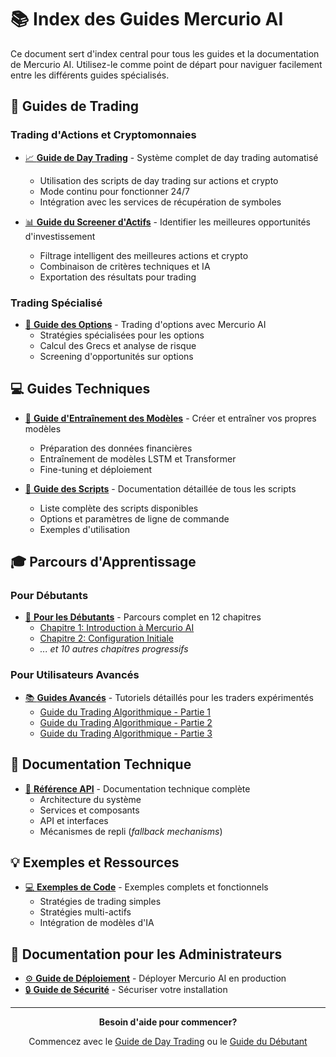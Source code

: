 # 📚 Index des Guides Mercurio AI

Ce document sert d'index central pour tous les guides et la documentation de Mercurio AI. Utilisez-le comme point de départ pour naviguer facilement entre les différents guides spécialisés.

## 🚀 Guides de Trading

### Trading d'Actions et Cryptomonnaies

- [📈 **Guide de Day Trading**](./day_trading_guide.md) - Système complet de day trading automatisé
  - Utilisation des scripts de day trading sur actions et crypto
  - Mode continu pour fonctionner 24/7
  - Intégration avec les services de récupération de symboles

- [📊 **Guide du Screener d'Actifs**](./ASSET_SCREENER_GUIDE.md) - Identifier les meilleures opportunités d'investissement
  - Filtrage intelligent des meilleures actions et crypto
  - Combinaison de critères techniques et IA
  - Exportation des résultats pour trading

### Trading Spécialisé

- [🔄 **Guide des Options**](./options_trading.md) - Trading d'options avec Mercurio AI
  - Stratégies spécialisées pour les options
  - Calcul des Grecs et analyse de risque
  - Screening d'opportunités sur options

## 💻 Guides Techniques

- [🧠 **Guide d'Entraînement des Modèles**](./model_training_guide.md) - Créer et entraîner vos propres modèles
  - Préparation des données financières
  - Entraînement de modèles LSTM et Transformer
  - Fine-tuning et déploiement

- [📜 **Guide des Scripts**](./SCRIPTS_GUIDE.md) - Documentation détaillée de tous les scripts
  - Liste complète des scripts disponibles
  - Options et paramètres de ligne de commande
  - Exemples d'utilisation

## 🎓 Parcours d'Apprentissage

### Pour Débutants

- [📖 **Pour les Débutants**](./for-dummies/) - Parcours complet en 12 chapitres
  - [Chapitre 1: Introduction à Mercurio AI](./for-dummies/01-introduction.md)
  - [Chapitre 2: Configuration Initiale](./for-dummies/02-installation.md)
  - *... et 10 autres chapitres progressifs*

### Pour Utilisateurs Avancés

- [📚 **Guides Avancés**](./guides/) - Tutoriels détaillés pour les traders expérimentés
  - [Guide du Trading Algorithmique - Partie 1](./guides/advanced/MASTER_ALGORITHMIC_TRADING_GUIDE_PART1.md)
  - [Guide du Trading Algorithmique - Partie 2](./guides/advanced/MASTER_ALGORITHMIC_TRADING_GUIDE_PART2.md)
  - [Guide du Trading Algorithmique - Partie 3](./guides/advanced/MASTER_ALGORITHMIC_TRADING_GUIDE_PART3.md)

## 📝 Documentation Technique

- [📝 **Référence API**](./reference/MercurioAI_Accurate_Documentation.md) - Documentation technique complète
  - Architecture du système
  - Services et composants
  - API et interfaces 
  - Mécanismes de repli (*fallback mechanisms*)

## 💡 Exemples et Ressources

- [💻 **Exemples de Code**](./examples/) - Exemples complets et fonctionnels
  - Stratégies de trading simples
  - Stratégies multi-actifs
  - Intégration de modèles d'IA

## 📌 Documentation pour les Administrateurs

- [⚙️ **Guide de Déploiement**](./deployment_guide.md) - Déployer Mercurio AI en production
- [🔒 **Guide de Sécurité**](./security_guide.md) - Sécuriser votre installation

---

<div align="center">
  <p><strong>Besoin d'aide pour commencer?</strong></p>
  <p>Commencez avec le <a href="./day_trading_guide.md">Guide de Day Trading</a> ou le <a href="./for-dummies/01-introduction.md">Guide du Débutant</a></p>
</div>
